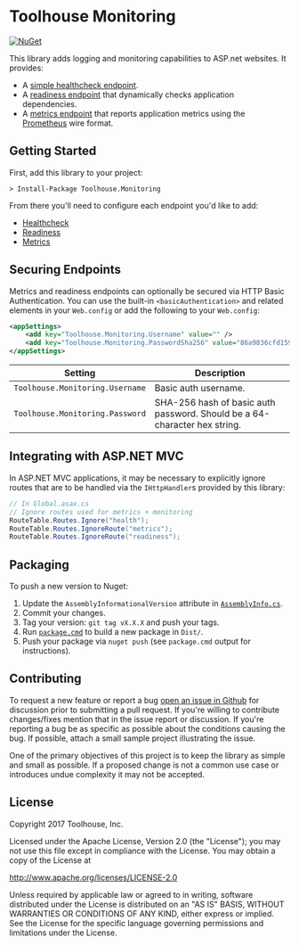 # Toolhouse Monitoring

[![NuGet](https://img.shields.io/nuget/v/Toolhouse.Monitoring.svg)]()

This library adds logging and monitoring capabilities to ASP.net websites. It provides:

- A [simple healthcheck endpoint](./docs/healthcheck.md).
- A [readiness endpoint](./docs/readiness.md) that dynamically checks application dependencies.
- A [metrics endpoint](./docs/metrics.md) that reports application metrics using the [Prometheus](http://prometheus.io) wire format.

## Getting Started

First, add this library to your project:

```
> Install-Package Toolhouse.Monitoring
```

From there you'll need to configure each endpoint you'd like to add:

- [Healthcheck](./docs/healthcheck.md)
- [Readiness](./docs/readiness.md)
- [Metrics](./docs/metrics.md)

## Securing Endpoints

Metrics and readiness endpoints can optionally be secured via HTTP Basic Authentication. You can use the built-in `<basicAuthentication>` and related elements in your `Web.config` or add the following to your `Web.config`:

```xml
<appSettings>
    <add key="Toolhouse.Monitoring.Username" value="" />
    <add key="Toolhouse.Monitoring.PasswordSha256" value="86a9836cfd1599012ef0e164da78f0676a227c453dd5ef76abd070e0d30e289d" />
</appSettings>
```

|             Setting             |                                Description                                |
|---------------------------------|---------------------------------------------------------------------------|
| `Toolhouse.Monitoring.Username` | Basic auth username.                                                      |
| `Toolhouse.Monitoring.Password` | SHA-256 hash of basic auth password. Should be a 64-character hex string. |

## Integrating with ASP.NET MVC

In ASP.NET MVC applications, it may be necessary to explicitly ignore routes that are to be handled via the `IHttpHandler`s provided by this library:

```csharp
// In Global.asax.cs
// Ignore routes used for metrics + monitoring
RouteTable.Routes.Ignore("health");
RouteTable.Routes.IgnoreRoute("metrics");
RouteTable.Routes.IgnoreRoute("readiness");
```

## Packaging

To push a new version to Nuget:

1. Update the `AssemblyInformationalVersion` attribute in [`AssemblyInfo.cs`](./Toolhouse.Monitoring/Properies/AssemblyInfo.cs).
2. Commit your changes.
3. Tag your version: `git tag vX.X.X` and push your tags.
4. Run [`package.cmd`](./package.cmd) to build a new package in `Dist/`.
5. Push your package via `nuget push` (see `package.cmd` output for instructions).

## Contributing

To request a new feature or report a bug [open an issue in Github](https://github.com/toolhouse/monitoring-dotnet/issues/new) for discussion prior to submitting a pull request. If you're willing to contribute changes/fixes mention that in the issue report or discussion. If you're reporting a bug be as specific as possible about the conditions causing the bug. If possible, attach a small sample project illustrating the issue.

One of the primary objectives of this project is to keep the library as simple and small as possible. If a proposed change is not a common use case or introduces undue complexity it may not be accepted.

## License

Copyright 2017 Toolhouse, Inc.

Licensed under the Apache License, Version 2.0 (the "License");
you may not use this file except in compliance with the License.
You may obtain a copy of the License at

http://www.apache.org/licenses/LICENSE-2.0

Unless required by applicable law or agreed to in writing, software
distributed under the License is distributed on an "AS IS" BASIS,
WITHOUT WARRANTIES OR CONDITIONS OF ANY KIND, either express or implied.
See the License for the specific language governing permissions and
limitations under the License.
